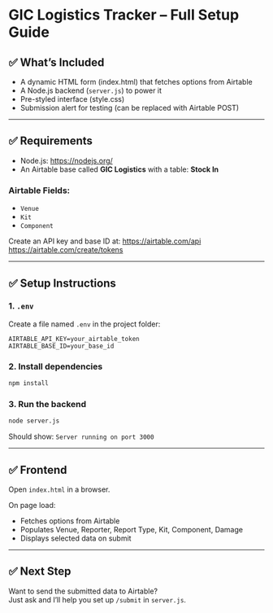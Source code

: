 
# GIC Logistics Tracker – Full Setup Guide

## ✅ What’s Included

- A dynamic HTML form (index.html) that fetches options from Airtable
- A Node.js backend (`server.js`) to power it
- Pre-styled interface (style.css)
- Submission alert for testing (can be replaced with Airtable POST)

---

## ✅ Requirements

- Node.js: https://nodejs.org/
- An Airtable base called **GIC Logistics** with a table: **Stock In**

### Airtable Fields:
- `Venue`
- `Kit`
- `Component`

Create an API key and base ID at:
https://airtable.com/api  
https://airtable.com/create/tokens

---

## ✅ Setup Instructions

### 1. `.env`

Create a file named `.env` in the project folder:

```
AIRTABLE_API_KEY=your_airtable_token
AIRTABLE_BASE_ID=your_base_id
```

### 2. Install dependencies

```bash
npm install
```

### 3. Run the backend

```bash
node server.js
```

Should show: `Server running on port 3000`

---

## ✅ Frontend

Open `index.html` in a browser.

On page load:
- Fetches options from Airtable
- Populates Venue, Reporter, Report Type, Kit, Component, Damage
- Displays selected data on submit

---

## ✅ Next Step

Want to send the submitted data to Airtable?  
Just ask and I’ll help you set up `/submit` in `server.js`.
